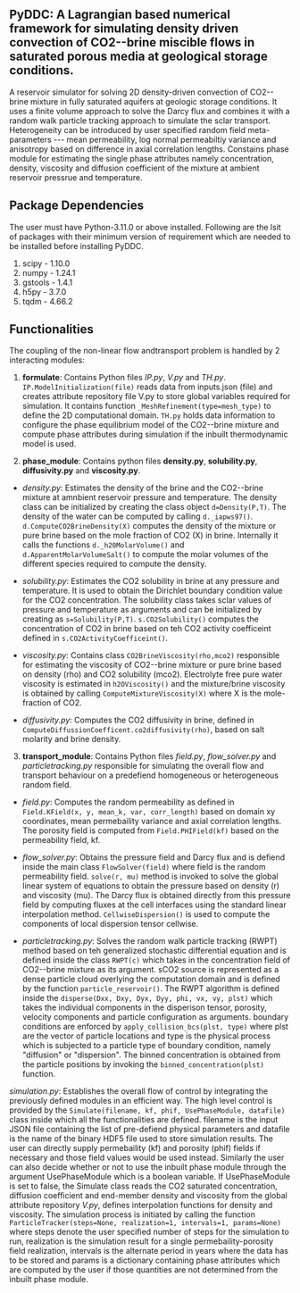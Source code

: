 ## PyDDC: A Lagrangian based numerical framework for simulating density driven convection of CO2--brine miscible flows in saturated porous media at geological storage conditions.
A reservoir simulator for solving 2D density-driven convection of CO2--brine mixture in fully saturated aquifers at geologic storage conditions. It uses a finite volume approach to solve the Darcy flux and combines it with a random walk particle tracking approach to simulate the sclar transport. Heterogeneity can be introduced by user specified random field meta-parameters --- mean permeability, log normal permeabiltiy variance and anisotropy based on difference in axial correlation lengths. Constains phase module for estimating the single phase attributes namely concentration, density, viscosity and diffusion coefficient of the mixture at ambient reservoir pressrue and temperature.

## Package Dependencies
The user must have Python-3.11.0 or above installed. Following are the lsit of packages with their minimum version of requirement which are needed to be installed before installing PyDDC. 
  1. scipy - 1.10.0
  2. numpy - 1.24.1
  3. gstools - 1.4.1
  4. h5py - 3.7.0
  5. tqdm - 4.66.2

## Functionalities
The coupling of the non-linear flow andtransport problem is handled by 2 interacting modules:


1. **formulate**: Contains Python files _IP.py_, _V.py_ and _TH.py_. ```IP.ModelInitialization(file)``` reads data from inputs.json (file) and creates attribute repository file V.py to store global variables required for simulation. It contains function ```_MeshRefinement(type=mesh_type)``` to define the 2D computational domain. ```TH.py``` holds data information to configure the phase equilibrium model of the CO2--brine mixture and compute phase attributes during simulation if the inbuilt thermodynamic model is used.


2. **phase_module**: Contains python files **density.py**, **solubility.py**, **diffusivity.py** and **viscosity.py**.
  - _density.py_: Estimates the density of the brine and the CO2--brine mixture at amnbient reservoir pressure and temperature.
                 The density class can be initialized by creating the class object ```d=Density(P,T)```. The density of the water can be computed by
                 calling ```d._iapws97()```. ```d.ComputeCO2BrineDensity(X)``` computes the density of the mixture or pure brine based on the mole
                 fraction of CO2 (X) in brine. Internally it calls the functions ```d._h20MolarVolume()``` and ```d.ApparentMolarVolumeSalt()``` to
                 compute the molar volumes of the different species required to compute the density.


  - _solubility.py_: Estimates the CO2 solubility in brine at any pressure and temperature. It is used to obtain the Dirichlet
                  boundary condition value for the CO2 concentration. The solubility class takes sclar values of pressure and temperature as
                  arguments and can be initialized by creating as ```s=Solubility(P,T)```. ```s.CO2Solubility()``` computes the concentration of CO2 in
                  brine based on teh CO2 activity coefficeint defined in ```s.CO2ActivityCoefficeint()```.


  - _viscosity.py_: Contains class ```CO2BrineViscosity(rho,mco2)``` responsible for estimating the viscosity of CO2--brine mixture or
                  pure brine based on density (rho) and CO2 solubility (mco2). Electrolyte free pure water viscosity is estimated in
                  ```h2OViscosity()``` and the mixture/brine viscosity is obtained by calling ```ComputeMixtureViscosity(X)``` where X is the mole-
                  fraction of CO2.


  - _diffusivity.py_: Computes the CO2 diffusivity in brine, defined in ```ComputeDiffussionCoefficent.co2diffusivity(rho)```, based on
                    salt molarity and brine density.




3. **transport_module**: Contains Python files _field.py_, _flow_solver.py_ and _particletracking.py_ responsible for simulating
the overall flow and transport behaviour on a predefiend homogeneous or heterogeneous random field.


  - _field.py_:  Computes the random permeability as defined in ```Field.KField(x, y, mean_k, var, corr_length)``` based on domain xy
                coordinates, mean permebaility variance and axial correlation lengths. The porosity field is computed from ```Field.PHIField(kf)```
                based on the permeability field, kf.


  - _flow_solver.py_: Obtains the pressure field and Darcy flux and is defiend inside the main class ```FlowSolver(field)``` where
                    field is the random permeability field. ```solve(r, mu)``` method is invoked to solve the global linear system of equations to
                    obtain the pressure based on density (r) and viscosity (mu). The Darcy flux is obtained directly from this pressure field by
                    computing fluxes at the cell interfaces using the standard linear interpolation method. ```CellwiseDispersion()``` is used to compute
                    the components of local dispersion tensor cellwise.


  - _particletracking.py_: Solves the random walk particle tracking (RWPT) method based on teh generalized stochastic differential
                          equation and is defined inside the class ```RWPT(c)``` which takes in the concentration field of CO2--brine mixture as its argument.
                          sCO2 source is represented as a dense particle cloud overlying the computation domain and is defined by the function
                          ```particle_reservoir()```. The RWPT algorithm is defined inside the ```disperse(Dxx, Dxy, Dyx, Dyy, phi, vx, vy, plst)``` which takes the
                          individual components in the disperison tensor, porosity, velocity components and particle configuration as arguments. boundary
                          conditions are enforced by ```apply_collision_bcs(plst, type)``` where plst are the vector of particle locations and type is the
                          physical process which is subjected to a particle type of boundary condition, namely "diffusion" or "dispersion". The binned
                          concentration is obtained from the particle positions by invoking the ```binned_concentration(plst)``` function.




_simulation.py_: Establishes the overall flow of control by integrating the previously defined modules in an efficient way. The high level control is provided by the ```Simulate(filename, kf, phif, UsePhaseModule, datafile)``` class inside which all the functionalities are defined. filename is the input JSON file containing the list of pre-defiend physical parameters and datafile is the name of the binary HDF5 file used to store simulation results. The user can directly supply permebaility (kf) and porosity (phif) fields if necessary and those field values would be used instead. Similarly the user can also decide whether or not to use the inbuilt phase module through the argument UsePhaseModule which is a boolean variable. If UsePhaseModule is set to false, the Simulate class reads the CO2 saturated concentration, diffusion coefficient and end-member density and viscosity from the global attribute repository _V.py_, defines interpolation functions for density and viscosity. The simulation process is initiated by calling the function ```ParticleTracker(steps=None, realization=1, intervals=1, params=None)``` where steps denote the user specified number of steps for the simulation to run, realization is the simulation result for a single permebaility-porosity field realization, intervals is the alternate period in years where the data has to be stored and params is a dictionary containing phase attributes which are computed by the user if those quantities are not determined from the inbuilt phase module.
